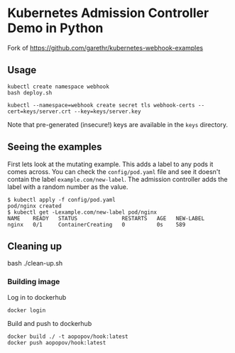 # Kubernetes Admission Controller Demo in Python
Fork of https://github.com/garethr/kubernetes-webhook-examples

## Usage
```
kubectl create namespace webhook
bash deploy.sh
```

```
kubectl --namespace=webhook create secret tls webhook-certs --cert=keys/server.crt --key=keys/server.key
```

Note that pre-generated (insecure!) keys are available in the `keys` directory.


## Seeing the examples

First lets look at the mutating example. This adds a label to any pods it comes across. You can check the
`config/pod.yaml` file and see it doesn't contain the label `example.com/new-label`. The admission controller
adds the label with a random number as the value.

```console
$ kubectl apply -f config/pod.yaml
pod/nginx created
$ kubectl get -Lexample.com/new-label pod/nginx
NAME    READY   STATUS              RESTARTS   AGE   NEW-LABEL
nginx   0/1     ContainerCreating   0          0s    589
```

## Cleaning up
bash ./clean-up.sh

### Building image 
Log in to dockerhub
```
docker login
```
Build and push to dockerhub
```
docker build ./ -t aopopov/hook:latest
docker push aopopov/hook:latest
```